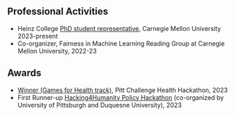 ## Professional Activities

<ul style="margin:0 0 5px;">
  <li> Heinz College <a href="https://www.cmu.edu/stugov/gsa/">PhD student representative</a>, Carnegie Mellon University 2023-present </li>
  <li> Co-organizer, Fairness in Machine Learning Reading Group at Carnegie Mellon University, 2022-23 </li>
</ul>


## Awards

<ul style="margin:0 0 5px;">
  <li><a href="https://devpost.com/software/follow-the-fun">Winner (Games for Health track)</a>, Pitt Challenge Health Hackathon, 2023</li>
  <li>First Runner-up <a href="https://www.cyber.pitt.edu/events/hacking4humanity">Hacking4Humanity Policy Hackathon</a> (co-organized by University of Pittsburgh and Duquesne University), 2023</li>
</ul>